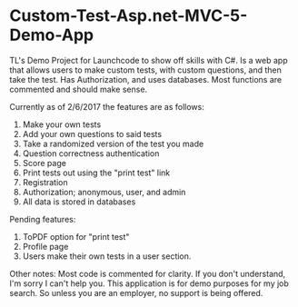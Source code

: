 # Custom-Test-Asp.net-MVC-5-Demo-App
TL's Demo Project for Launchcode to show off skills with C#. Is a web app that allows users to make custom tests, with custom questions, and then take the test. Has Authorization, and uses databases.
Most functions are commented and should make sense.

Currently as of 2/6/2017 the features are as follows:
1. Make your own tests
2. Add your own questions to said tests
3. Take a randomized version of the test you made
4. Question correctness authentication
5. Score page
6. Print tests out using the "print test" link
7. Registration
8. Authorization; anonymous, user, and admin
9. All data is stored in databases

Pending features:
1. ToPDF option for "print test"
2. Profile page
3. Users make their own tests in a user section.

Other notes:
Most code is commented for clarity. If you don't understand, I'm sorry I can't help you. This application is for demo purposes for my job search. So unless you are an employer, no support is being offered. 
